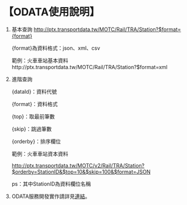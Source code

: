 # 【ODATA使用說明】

1. 基本查詢
     http://ptx.transportdata.tw/MOTC/Rail/TRA/Station?$format={format}

     {format}為資料格式：json、xml、csv

     範例：火車車站基本資料http://ptx.transportdata.tw/MOTC/Rail/TRA/Station?$format=xml


2. 進階查詢


     {dataId}：資料代號

     {format}：資料格式

     {top}：取最前筆數

     {skip}：跳過筆數

     {orderby}：排序欄位

     範例：火車車站資本資料

     http://ptx.transportdata.tw/MOTC/v2/Rail/TRA/Station?$orderby=StationID&$top=10&$skip=100&$format=JSON 

     ps：其中StationID為資料欄位名稱

3. ODATA服務開發實作請詳見[連結](http://ptx.transportdata.tw/ptx/Download/公共運輸整合資訊平台資料服務開發實作.pdf)。

